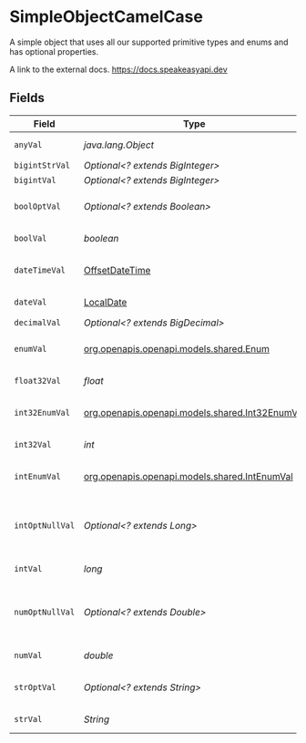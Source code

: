 # SimpleObjectCamelCase

A simple object that uses all our supported primitive types and enums and has optional properties.

A link to the external docs.
<https://docs.speakeasyapi.dev>


## Fields

| Field                                                                                     | Type                                                                                      | Required                                                                                  | Description                                                                               | Example                                                                                   |
| ----------------------------------------------------------------------------------------- | ----------------------------------------------------------------------------------------- | ----------------------------------------------------------------------------------------- | ----------------------------------------------------------------------------------------- | ----------------------------------------------------------------------------------------- |
| `anyVal`                                                                                  | *java.lang.Object*                                                                        | :heavy_check_mark:                                                                        | An any property.                                                                          | any example                                                                               |
| `bigintStrVal`                                                                            | *Optional<? extends BigInteger>*                                                          | :heavy_minus_sign:                                                                        | N/A                                                                                       |                                                                                           |
| `bigintVal`                                                                               | *Optional<? extends BigInteger>*                                                          | :heavy_minus_sign:                                                                        | N/A                                                                                       |                                                                                           |
| `boolOptVal`                                                                              | *Optional<? extends Boolean>*                                                             | :heavy_minus_sign:                                                                        | An optional boolean property.                                                             | true                                                                                      |
| `boolVal`                                                                                 | *boolean*                                                                                 | :heavy_check_mark:                                                                        | A boolean property.                                                                       | true                                                                                      |
| `dateTimeVal`                                                                             | [OffsetDateTime](https://docs.oracle.com/javase/8/docs/api/java/time/OffsetDateTime.html) | :heavy_check_mark:                                                                        | A date-time property.                                                                     | 2020-01-01T00:00:00Z                                                                      |
| `dateVal`                                                                                 | [LocalDate](https://docs.oracle.com/javase/8/docs/api/java/time/LocalDate.html)           | :heavy_check_mark:                                                                        | A date property.                                                                          | 2020-01-01                                                                                |
| `decimalVal`                                                                              | *Optional<? extends BigDecimal>*                                                          | :heavy_minus_sign:                                                                        | N/A                                                                                       |                                                                                           |
| `enumVal`                                                                                 | [org.openapis.openapi.models.shared.Enum](../../models/shared/Enum.md)                    | :heavy_check_mark:                                                                        | A string based enum                                                                       | one                                                                                       |
| `float32Val`                                                                              | *float*                                                                                   | :heavy_check_mark:                                                                        | A float32 property.                                                                       | 2.2222222                                                                                 |
| `int32EnumVal`                                                                            | [org.openapis.openapi.models.shared.Int32EnumVal](../../models/shared/Int32EnumVal.md)    | :heavy_check_mark:                                                                        | An int32 enum property.                                                                   | 69                                                                                        |
| `int32Val`                                                                                | *int*                                                                                     | :heavy_check_mark:                                                                        | An int32 property.                                                                        | 1                                                                                         |
| `intEnumVal`                                                                              | [org.openapis.openapi.models.shared.IntEnumVal](../../models/shared/IntEnumVal.md)        | :heavy_check_mark:                                                                        | An integer enum property.                                                                 | 3                                                                                         |
| `intOptNullVal`                                                                           | *Optional<? extends Long>*                                                                | :heavy_minus_sign:                                                                        | An optional integer property will be null for tests.                                      | 999999                                                                                    |
| `intVal`                                                                                  | *long*                                                                                    | :heavy_check_mark:                                                                        | An integer property.                                                                      | 999999                                                                                    |
| `numOptNullVal`                                                                           | *Optional<? extends Double>*                                                              | :heavy_minus_sign:                                                                        | An optional number property will be null for tests.                                       | 1.1                                                                                       |
| `numVal`                                                                                  | *double*                                                                                  | :heavy_check_mark:                                                                        | A number property.                                                                        | 1.1                                                                                       |
| `strOptVal`                                                                               | *Optional<? extends String>*                                                              | :heavy_minus_sign:                                                                        | An optional string property.                                                              | optional example                                                                          |
| `strVal`                                                                                  | *String*                                                                                  | :heavy_check_mark:                                                                        | A string property.                                                                        | example                                                                                   |